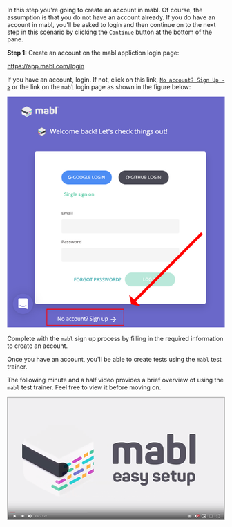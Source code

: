 In this step you're going to create an account in mabl. Of course, the assumption is that you do not have an account already. If you do have an account in mabl, you'll be asked to login and then continue on to the next step in this scenario by clicking the `Continue` button at the bottom of the pane.

**Step 1:**  Create an account on the mabl appliction login page:

https://app.mabl.com/login

If you have an account, login. If not, click on this link, [`No account? Sign Up ->`](https://app.mabl.com/signup) or the link on the `mabl` login page as shown in the figure below:

![sign up](https://github.com/reselbob/mabljenkins/blob/master/assets/step02/sign-up.png?raw=true)

Complete with the `mabl` sign up process by filling in the required information to create an account.

Once you have an account, you'll be able to create tests using the `mabl` test trainer.

The following minute and a half video provides a brief overview of using the `mabl` test trainer. Feel free to view it before moving on.

[![Watch the video](https://github.com/reselbob/mabljenkins/blob/master/images/yt/easy-setup.png?raw=true)](https://www.youtube.com/watch?v=pbM8nXYEclM)

